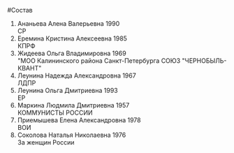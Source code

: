 #Состав
1. Ананьева Алена Валерьевна 1990   
    СР
2. Еремина Кристина Алексеевна 1985   
    КПРФ
3. Жидеева Ольга Владимировна 1969   
    "МОО Калининского района Санкт-Петербурга СОЮЗ "ЧЕРНОБЫЛЬ- КВАНТ"
4. Леунина Надежда Александровна 1967   
    ЛДПР
5. Леунина Ольга Дмитриевна 1993   
    ЕР
6. Маркина Людмила Дмитриевна 1957   
    КОММУНИСТЫ РОССИИ
7. Приемышева Елена Александровна 1978   
    ВОИ
8. Соколова Наталья Николаевна 1976   
    За женщин России
